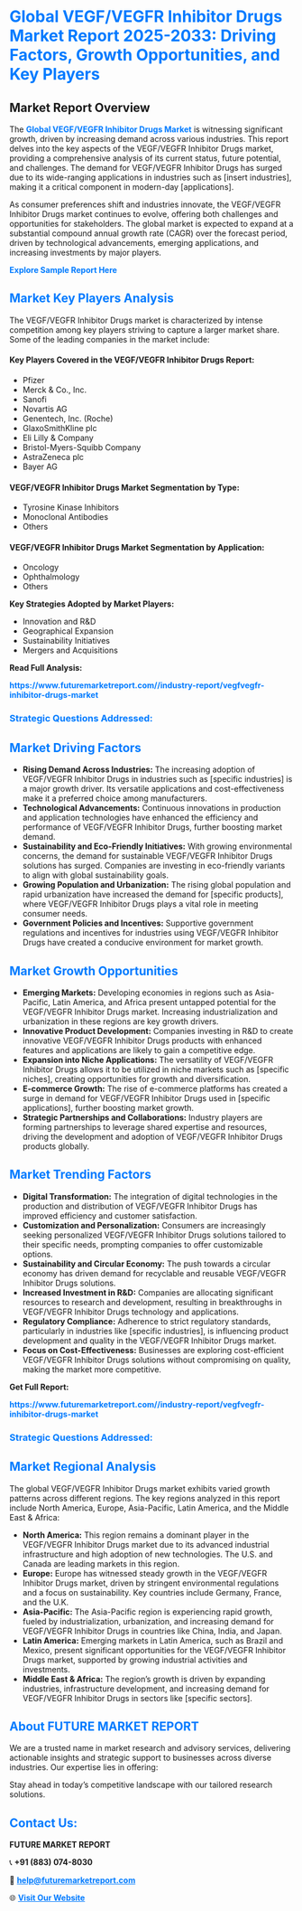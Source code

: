 <h1 style="color: #007BFF;">Global VEGF/VEGFR Inhibitor Drugs Market Report 2025-2033: Driving Factors, Growth Opportunities, and Key Players</h1>

<section id="overview">
<h2>Market Report Overview</h2>
<p>The <a href="https://www.futuremarketreport.com//industry-report/vegfvegfr-inhibitor-drugs-market" style="color: #007BFF; text-decoration: none;"><strong>Global VEGF/VEGFR Inhibitor Drugs Market</strong></a> is witnessing significant growth, driven by increasing demand across various industries. This report delves into the key aspects of the VEGF/VEGFR Inhibitor Drugs market, providing a comprehensive analysis of its current status, future potential, and challenges. The demand for VEGF/VEGFR Inhibitor Drugs has surged due to its wide-ranging applications in industries such as [insert industries], making it a critical component in modern-day [applications].</p>
<p>As consumer preferences shift and industries innovate, the VEGF/VEGFR Inhibitor Drugs market continues to evolve, offering both challenges and opportunities for stakeholders. The global market is expected to expand at a substantial compound annual growth rate (CAGR) over the forecast period, driven by technological advancements, emerging applications, and increasing investments by major players.</p>
</section>

<section id="overview">
<p><a href="https://www.futuremarketreport.com//request-sample/reportId=79022" style="color: #007BFF; text-decoration: none;"><strong>Explore Sample Report Here</strong></a></p>
</section>

<section id="key-players">
<h2 style="color: #007BFF;">Market Key Players Analysis</h2>
<p>The VEGF/VEGFR Inhibitor Drugs market is characterized by intense competition among key players striving to capture a larger market share. Some of the leading companies in the market include:</p>
<h4>Key Players Covered in the VEGF/VEGFR Inhibitor Drugs Report:</h4>
<ul><li>Pfizer</li><li>Merck &amp; Co., Inc.</li><li>Sanofi</li><li>Novartis AG</li><li>Genentech, Inc. (Roche)</li><li>GlaxoSmithKline plc</li><li>Eli Lilly &amp; Company</li><li>Bristol-Myers-Squibb Company</li><li>AstraZeneca plc</li><li>Bayer AG</li></ul>
<h4>VEGF/VEGFR Inhibitor Drugs Market Segmentation by Type:</h4>
<ul><li>Tyrosine Kinase Inhibitors</li><li>Monoclonal Antibodies</li><li>Others</li></ul>

<h4>VEGF/VEGFR Inhibitor Drugs Market Segmentation by Application:</h4>
<ul><li>Oncology</li><li>Ophthalmology</li><li>Others</li></ul>
<p><strong>Key Strategies Adopted by Market Players:</strong></p>
<ul>
<li>Innovation and R&D</li>
<li>Geographical Expansion</li>
<li>Sustainability Initiatives</li>
<li>Mergers and Acquisitions</li>
</ul>
</section>

<section>
<p><strong>Read Full Analysis: </strong></p><a href="https://www.futuremarketreport.com//industry-report/vegfvegfr-inhibitor-drugs-market" style="color: #007BFF; text-decoration: none;"><strong>https://www.futuremarketreport.com//industry-report/vegfvegfr-inhibitor-drugs-market</strong></a>
<h3 style="color: #007BFF;">Strategic Questions Addressed:</h3>
</section>

<section id="driving-factors">
<h2 style="color: #007BFF;">Market Driving Factors</h2>
<ul>
<li><strong>Rising Demand Across Industries:</strong> The increasing adoption of VEGF/VEGFR Inhibitor Drugs in industries such as [specific industries] is a major growth driver. Its versatile applications and cost-effectiveness make it a preferred choice among manufacturers.</li>
<li><strong>Technological Advancements:</strong> Continuous innovations in production and application technologies have enhanced the efficiency and performance of VEGF/VEGFR Inhibitor Drugs, further boosting market demand.</li>
<li><strong>Sustainability and Eco-Friendly Initiatives:</strong> With growing environmental concerns, the demand for sustainable VEGF/VEGFR Inhibitor Drugs solutions has surged. Companies are investing in eco-friendly variants to align with global sustainability goals.</li>
<li><strong>Growing Population and Urbanization:</strong> The rising global population and rapid urbanization have increased the demand for [specific products], where VEGF/VEGFR Inhibitor Drugs plays a vital role in meeting consumer needs.</li>
<li><strong>Government Policies and Incentives:</strong> Supportive government regulations and incentives for industries using VEGF/VEGFR Inhibitor Drugs have created a conducive environment for market growth.</li>
</ul>
</section>

<section id="growth-opportunities">
<h2 style="color: #007BFF;">Market Growth Opportunities</h2>
<ul>
<li><strong>Emerging Markets:</strong> Developing economies in regions such as Asia-Pacific, Latin America, and Africa present untapped potential for the VEGF/VEGFR Inhibitor Drugs market. Increasing industrialization and urbanization in these regions are key growth drivers.</li>
<li><strong>Innovative Product Development:</strong> Companies investing in R&D to create innovative VEGF/VEGFR Inhibitor Drugs products with enhanced features and applications are likely to gain a competitive edge.</li>
<li><strong>Expansion into Niche Applications:</strong> The versatility of VEGF/VEGFR Inhibitor Drugs allows it to be utilized in niche markets such as [specific niches], creating opportunities for growth and diversification.</li>
<li><strong>E-commerce Growth:</strong> The rise of e-commerce platforms has created a surge in demand for VEGF/VEGFR Inhibitor Drugs used in [specific applications], further boosting market growth.</li>
<li><strong>Strategic Partnerships and Collaborations:</strong> Industry players are forming partnerships to leverage shared expertise and resources, driving the development and adoption of VEGF/VEGFR Inhibitor Drugs products globally.</li>
</ul>
</section>

<section id="trending-factors">
<h2 style="color: #007BFF;">Market Trending Factors</h2>
<ul>
<li><strong>Digital Transformation:</strong> The integration of digital technologies in the production and distribution of VEGF/VEGFR Inhibitor Drugs has improved efficiency and customer satisfaction.</li>
<li><strong>Customization and Personalization:</strong> Consumers are increasingly seeking personalized VEGF/VEGFR Inhibitor Drugs solutions tailored to their specific needs, prompting companies to offer customizable options.</li>
<li><strong>Sustainability and Circular Economy:</strong> The push towards a circular economy has driven demand for recyclable and reusable VEGF/VEGFR Inhibitor Drugs solutions.</li>
<li><strong>Increased Investment in R&D:</strong> Companies are allocating significant resources to research and development, resulting in breakthroughs in VEGF/VEGFR Inhibitor Drugs technology and applications.</li>
<li><strong>Regulatory Compliance:</strong> Adherence to strict regulatory standards, particularly in industries like [specific industries], is influencing product development and quality in the VEGF/VEGFR Inhibitor Drugs market.</li>
<li><strong>Focus on Cost-Effectiveness:</strong> Businesses are exploring cost-efficient VEGF/VEGFR Inhibitor Drugs solutions without compromising on quality, making the market more competitive.</li>
</ul>
</section>

<section>
<p><strong>Get Full Report: </strong></p><a href="https://www.futuremarketreport.com//industry-report/vegfvegfr-inhibitor-drugs-market" style="color: #007BFF; text-decoration: none;"><strong>https://www.futuremarketreport.com//industry-report/vegfvegfr-inhibitor-drugs-market</strong></a>
<h3 style="color: #007BFF;">Strategic Questions Addressed:</h3>
</section>


<section id="regional-analysis">
<h2 style="color: #007BFF;">Market Regional Analysis</h2>
<p>The global VEGF/VEGFR Inhibitor Drugs market exhibits varied growth patterns across different regions. The key regions analyzed in this report include North America, Europe, Asia-Pacific, Latin America, and the Middle East & Africa:</p>
<ul>
<li><strong>North America:</strong> This region remains a dominant player in the VEGF/VEGFR Inhibitor Drugs market due to its advanced industrial infrastructure and high adoption of new technologies. The U.S. and Canada are leading markets in this region.</li>
<li><strong>Europe:</strong> Europe has witnessed steady growth in the VEGF/VEGFR Inhibitor Drugs market, driven by stringent environmental regulations and a focus on sustainability. Key countries include Germany, France, and the U.K.</li>
<li><strong>Asia-Pacific:</strong> The Asia-Pacific region is experiencing rapid growth, fueled by industrialization, urbanization, and increasing demand for VEGF/VEGFR Inhibitor Drugs in countries like China, India, and Japan.</li>
<li><strong>Latin America:</strong> Emerging markets in Latin America, such as Brazil and Mexico, present significant opportunities for the VEGF/VEGFR Inhibitor Drugs market, supported by growing industrial activities and investments.</li>
<li><strong>Middle East & Africa:</strong> The region’s growth is driven by expanding industries, infrastructure development, and increasing demand for VEGF/VEGFR Inhibitor Drugs in sectors like [specific sectors].</li>
</ul>
</section>

<footer>
<h2 style="color: #007BFF;">About FUTURE MARKET REPORT</h2>
<p>We are a trusted name in market research and advisory services, delivering actionable insights and strategic support to businesses across diverse industries. Our expertise lies in offering:</p>

<p>Stay ahead in today’s competitive landscape with our tailored research solutions.</p>

<h2 style="color: #007BFF;">Contact Us:</h2>
<p><strong>FUTURE MARKET REPORT</strong></p>
<p>📞 <strong>+91 (883) 074-8030</strong></p>
<p>📧 <strong><a href="mailto:help@futuremarketreport.com" style="color: #007BFF;">help@futuremarketreport.com</a></strong></p>
<p>🌐 <strong><a href="https://www.futuremarketreport.com/" style="color: #007BFF;">Visit Our Website</a></strong></p>
</footer>